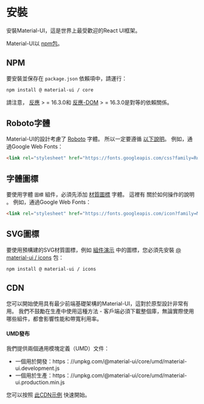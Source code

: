 # 安裝

<p class="description">安裝Material-UI，這是世界上最受歡迎的React UI框架。</p>

Material-UI以 [npm包](https://www.npmjs.com/package/@material-ui/core)。

## NPM

要安裝並保存在 `package.json` 依賴項中，請運行：

```sh
npm install @ material-ui / core
```

請注意， [反應](https://www.npmjs.com/package/react) > = 16.3.0和 [反應-DOM](https://www.npmjs.com/package/react-dom) > = 16.3.0是對等的依賴關係。

## Roboto字體

Material-UI的設計考慮了 [Roboto](https://fonts.google.com/specimen/Roboto) 字體。 所以一定要遵循 [以下說明](/style/typography/#general)。 例如，通過Google Web Fonts：

```html
<link rel="stylesheet" href="https://fonts.googleapis.com/css?family=Roboto:300,400,500">
```

## 字體圖標

要使用字體 `圖標` 組件，必須先添加 [材質圖標](https://material.io/tools/icons/) 字體。 這裡有 [](/style/icons/#font-icons) 關於如何操作的說明</a> 。 例如，通過Google Web Fonts：

```html
<link rel="stylesheet" href="https://fonts.googleapis.com/icon?family=Material+Icons">
```

## SVG圖標

要使用預構建的SVG材質圖標，例如 [組件演示](/demos/app-bar/) 中的圖標，您必須先安裝 [@ material-ui / icons](https://www.npmjs.com/package@material-ui/icons) 包：

```sh
npm install @ material-ui / icons
```

## CDN

您可以開始使用具有最少前端基礎架構的Material-UI，這對於原型設計非常有用。 我們不鼓勵在生產中使用這種方法 - 客戶端必須下載整個庫，無論實際使用哪些組件，都會影響性能和帶寬利用率。

#### UMD發布

我們提供兩個通用模塊定義（UMD）文件：

- 一個用於開發：https：//unpkg.com/@material-ui/core/umd/material-ui.development.js
- 一個用於生產：https：//unpkg.com/@material-ui/core/umd/material-ui.production.min.js

您可以按照 [此CDN示例](https://github.com/mui-org/material-ui/tree/master/examples/cdn) 快速開始。